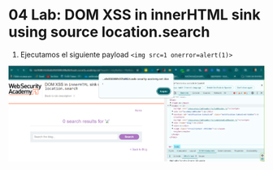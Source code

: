 # 04 Lab: DOM XSS in innerHTML sink using source location.search

1. Ejecutamos el siguiente payload `<img src=1 onerror=alert(1)>`

![Untitled](04%20Lab%20DOM%20XSS%20in%20innerHTML%20sink%20using%20source%20loca%2017efab5460ec8159b1cae8e15ac29a65/Untitled.png)
